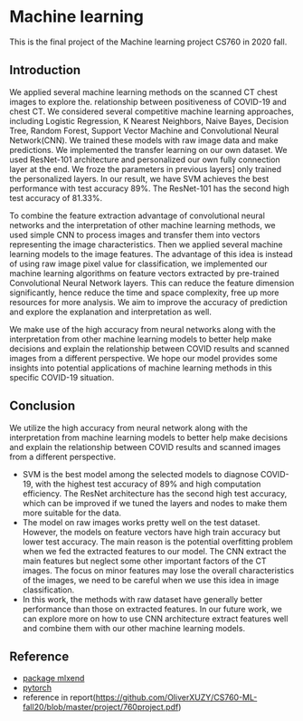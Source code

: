 # Machine learning
This is the final project of the Machine learning project CS760 in 2020 fall. 

## Introduction
We applied several machine learning methods on the scanned CT chest images to explore the. relationship between positiveness of COVID-19 and chest CT.
We considered several competitive machine learning approaches, including Logistic Regression, K Nearest Neighbors, Naive Bayes, Decision Tree, Random Forest, Support Vector Machine and Convolutional Neural Network(CNN). We trained these models with raw image data and make predictions. We implemented the transfer learning on our own dataset. We used ResNet-101 architecture and personalized our own fully connection layer at the end. We froze the parameters in previous layers] only trained the personalized layers. In our result, we have SVM achieves the best performance with test accuracy 89%. The ResNet-101 has the second high test accuracy of 81.33%.

To combine the feature extraction advantage of convolutional neural networks and the interpretation of other machine learning methods, we used simple CNN to process images and transfer them into vectors representing the image characteristics. Then we applied several machine learning models to the image features. The advantage of this idea is instead of using raw image pixel value for classification, we implemented our machine learning algorithms on feature vectors extracted by pre-trained Convolutional Neural Network layers. This can reduce the feature dimension significantly, hence reduce the time and space complexity, free up more resources for more analysis. We aim to improve the accuracy of prediction and explore the explanation and interpretation as well.

We make use of the high accuracy from neural networks along with the interpretation from other machine learning models to better help make decisions and explain the relationship between COVID results and scanned images from a different perspective. We hope our model provides some insights into potential applications of machine learning methods in this specific COVID-19 situation.

## Conclusion
We utilize the high accuracy from neural network along with the interpretation from machine learning models to better help make decisions and explain the relationship between COVID results and scanned images from a different perspective.
- SVM is the best model among the selected models to diagnose COVID-19, with the highest test accuracy of 89% and high computation efficiency. The ResNet architecture has the second high test accuracy, which can be improved if we tuned the layers and nodes to make them more suitable for the data.
- The model on raw images works pretty well on the test dataset. However, the models on feature vectors have high train accuracy but lower test accuracy. The main reason is the potential overfitting problem when we fed the extracted features to our model. The CNN extract the main features but neglect some other important factors of the CT images. The focus on minor features may lose the overall characteristics of the images, we need to be careful when we use this idea in image classification.
- In this work, the methods with raw dataset have generally better performance than those on extracted features. In our future work, we can explore more on how to use CNN architecture extract features well and combine them with our other machine learning models.

## Reference
- [package mlxend](http://rasbt.github.io/mlxtend)
- [pytorch](https://pytorch.org)
- reference in report(https://github.com/OliverXUZY/CS760-ML-fall20/blob/master/project/760project.pdf)


